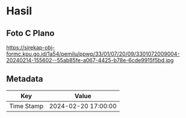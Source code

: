 # Hasil

## Foto C Plano

https://sirekap-obj-formc.kpu.go.id/1a54/pemilu/ppwp/33/01/07/20/09/3301072009004-20240214-155602--55ab85fe-a067-4425-b78e-6cde9915f5bd.jpg


## Metadata

| Key        | Value               |
| ---------- | ------------------- |
| Time Stamp | 2024-02-20 17:00:00 |




